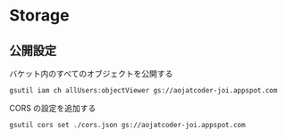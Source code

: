 # Storage

## 公開設定

バケット内のすべてのオブジェクトを公開する

```
gsutil iam ch allUsers:objectViewer gs://aojatcoder-joi.appspot.com
```

CORS の設定を追加する

```
gsutil cors set ./cors.json gs://aojatcoder-joi.appspot.com
```
